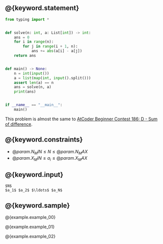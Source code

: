 ## @{keyword.statement}

``` python
from typing import *


def solve(n: int, a: List[int]) -> int:
    ans = 0
    for i in range(n):
        for j in range(i + 1, n):
            ans += abs(a[i] - a[j])
    return ans


def main() -> None:
    n = int(input())
    a = list(map(int, input().split()))
    assert len(a) == n
    ans = solve(n, a)
    print(ans)


if __name__ == "__main__":
    main()
```

This problem is almost the same to [AtCoder Beginner Contest 186: D - Sum of difference](https://atcoder.jp/contests/abc186/tasks/abc186_d).

## @{keyword.constraints}

- $@{param.N_MIN} \leq N \leq @{param.N_MAX}$
- $@{param.X_MIN} \leq a_i \leq @{param.X_MAX}$

## @{keyword.input}

```
$N$
$a_1$ $a_2$ $\ldots$ $a_N$
```

## @{keyword.sample}

@{example.example_00}

@{example.example_01}

@{example.example_02}

